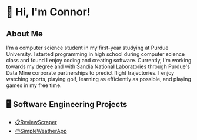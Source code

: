 # 👋 Hi, I'm Connor! 
## About Me
I'm a computer science student in my first-year studying at Purdue University. I started programming in high school during computer science class and found I enjoy coding and creating software. Currently, I'm working towards my degree and with Sandia National Laboratories through Purdue's Data Mine corporate partnerships to predict flight trajectories. I enjoy watching sports, playing golf, learning as efficiently as possible, and playing games in my free time.
## 🖥️ Software Engineering Projects
- [📋ReviewScraper](https://github.com/cfederoff/ReviewScraper)
- [⛅️SimpleWeatherApp](https://github.com/cfederoff/WeatherApp)



<!--
**cfederoff/Cfederoff** is a ✨ _special_ ✨ repository because its `README.md` (this file) appears on your GitHub profile.

Here are some ideas to get you started:

- 🔭 I’m currently working on ...
- 🌱 I’m currently learning ...
- 👯 I’m looking to collaborate on ...
- 🤔 I’m looking for help with ...
- 💬 Ask me about ...
- 📫 How to reach me: ...
- 😄 Pronouns: ...
- ⚡ Fun fact: ...
-->
